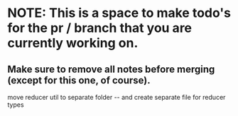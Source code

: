 # NOTE: This is a space to make todo's for the pr / branch that you are currently working on. 
Make sure to remove all notes before merging (except for this one, of course).
----------------------------------------------------------------------------------------------------
move reducer util to separate folder -- and create separate file for reducer types
